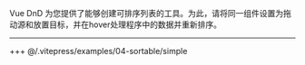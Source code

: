 Vue DnD 为您提供了能够创建可排序列表的工具。为此，请将同一组件设置为拖动源和放置目标，并在hover处理程序中的数据并重新排序。

---

+++ @/.vitepress/examples/04-sortable/simple

